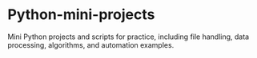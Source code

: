 # Python-mini-projects
Mini Python projects and scripts for practice, including file handling, data processing, algorithms, and automation examples.
